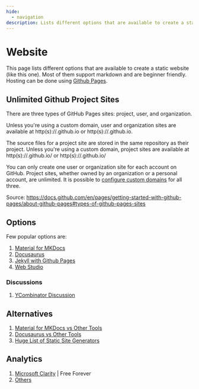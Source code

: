 ```yaml
---
hide:
  - navigation
description: Lists different options that are available to create a static website using markdown.
---
```

# Website
This page lists different options that are available to create a static website (like this one). Most of them support markdown and are beginner friendly. Hosting can be done using [Github Pages](https://pages.github.com/).

## Unlimited Github Project Sites
There are three types of GitHub Pages sites: project, user, and organization.

Unless you're using a custom domain, user and organization sites are available at http(s)://<username>.github.io or http(s)://<organization>.github.io.

The source files for a project site are stored in the same repository as their project. Unless you're using a custom domain, project sites are available at http(s)://<username>.github.io/<repository> or http(s)://<organization>.github.io/<repository>

You can only create one user or organization site for each account on GitHub. Project sites, whether owned by an organization or a personal account, are unlimited. It is possible to [configure custom domains](https://docs.github.com/en/pages/configuring-a-custom-domain-for-your-github-pages-site/about-custom-domains-and-github-pages) for all three.

Source: https://docs.github.com/en/pages/getting-started-with-github-pages/about-github-pages#types-of-github-pages-sites

## Options
Few popular options are:

1. [Material for MKDocs](https://squidfunk.github.io/mkdocs-material/)
2. [Docusaurus](https://docusaurus.io/)
3. [Jekyll with Github Pages](https://docs.github.com/en/pages/setting-up-a-github-pages-site-with-jekyll)
4. [Web Studio](https://webstudio.is/)

### Discussions
1. [YCombinator Discussion](Chttps://news.ycombinator.com/item?id=36529880])

## Alternatives
1. [Material for MKDocs vs Other Tools](https://squidfunk.github.io/mkdocs-material/alternatives/)
2. [Docusaurus vs Other Tools](https://docusaurus.io/docs#comparison-with-other-tools)
3. [Huge List of Static Site Generators](https://github.com/myles/awesome-static-generators)

## Analytics
1. [Microsoft Clarity](https://clarity.microsoft.com) | Free Forever 
2. [Others](https://www.reddit.com/r/SaaS/comments/1i2lfa7/if_you_still_dont_have_any_paid_users_this_is_for/)